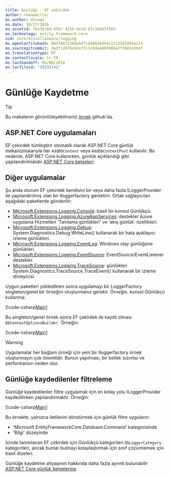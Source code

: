 ```yaml
---
title: Günlüğü - EF çekirdek
author: rowanmiller
ms.author: divega
ms.date: 10/27/2016
ms.assetid: f6e35c6d-45b7-4258-be1d-87c1bb67438d
ms.technology: entity-framework-core
uid: core/miscellaneous/logging
ms.openlocfilehash: 60d76bf3360eb47cdd9836494c1f135d1005a215
ms.sourcegitcommit: 3adf1267be92effc3c9daa893906a7f36834204f
ms.translationtype: MT
ms.contentlocale: tr-TR
ms.lasthandoff: 06/08/2018
ms.locfileid: "35232142"
---
```

# <a name="logging"></a>Günlüğe Kaydetme

> [!TIP]  
> Bu makalenin görüntüleyebilirsiniz [örnek](https://github.com/aspnet/EntityFramework.Docs/tree/master/samples/core/Miscellaneous/Logging) github'da.

## <a name="aspnet-core-applications"></a>ASP.NET Core uygulamaları

EF çekirdek tümleştirir otomatik olarak ASP.NET Core günlük mekanizmalarıyla her `AddDbContext` veya `AddDbContextPool` kullanılır. Bu nedenle, ASP.NET Core kullanırken, günlük açıklandığı gibi yapılandırılmalıdır [ASP.NET Core belgeleri](https://docs.microsoft.com/en-us/aspnet/core/fundamentals/logging?tabs=aspnetcore2x).

## <a name="other-applications"></a>Diğer uygulamalar

Şu anda oturum EF çekirdek kendisini bir veya daha fazla ILoggerProvider ile yapılandırılmış olan bir Iloggerfactory gerektirir. Ortak sağlayıcıları aşağıdaki paketlerde gönderilir:

* [Microsoft.Extensions.Logging.Console](https://www.nuget.org/packages/Microsoft.Extensions.Logging.Console/): basit bir konsol Günlükçü.
* [Microsoft.Extensions.Logging.AzureAppServices](https://www.nuget.org/packages/Microsoft.Extensions.Logging.AzureAppServices/): destekler Azure uygulama Hizmetleri 'Tanılama günlükleri' ve 'akış günlük' özellikleri.
* [Microsoft.Extensions.Logging.Debug](https://www.nuget.org/packages/Microsoft.Extensions.Logging.Debug/): System.Diagnostics.Debug.WriteLine() kullanarak bir hata ayıklayıcı izleme günlükleri.
* [Microsoft.Extensions.Logging.EventLog](https://www.nuget.org/packages/Microsoft.Extensions.Logging.EventLog/): Windows olay günlüğüne günlükleri.
* [Microsoft.Extensions.Logging.EventSource](https://www.nuget.org/packages/Microsoft.Extensions.Logging.EventSource/): EventSource/EventListener destekler.
* [Microsoft.Extensions.Logging.TraceSource](https://www.nuget.org/packages/Microsoft.Extensions.Logging.TraceSource/): günlükleri System.Diagnostics.TraceSource.TraceEvent() kullanarak bir izleme dinleyicisi.

Uygun paketleri yükledikten sonra uygulamayı bir LoggerFactory singleton/genel bir örneğini oluşturmanız gerekir. Örneğin, konsol Günlükçü kullanma:

[!code-csharp[Main](../../../samples/core/Miscellaneous/Logging/Logging/BloggingContext.cs#DefineLoggerFactory)]

Bu singleton/genel örnek sonra EF çekirdek ile kayıtlı olması `DbContextOptionsBuilder`. Örneğin:

[!code-csharp[Main](../../../samples/core/Miscellaneous/Logging/Logging/BloggingContext.cs#RegisterLoggerFactory)]

> [!WARNING]
> Uygulamalar her bağlam örneği için yeni bir Iloggerfactory örnek oluşturmayın çok önemlidir. Bunun yapılması, bir bellek sızıntısı ve performansın neden olur.

## <a name="filtering-what-is-logged"></a>Günlüğe kaydedilenler filtreleme

Günlüğe kaydedilenler filtre uygulamak için en kolay yolu ILoggerProvider kaydedilirken yapılandırmaktır. Örneğin:

[!code-csharp[Main](../../../samples/core/Miscellaneous/Logging/Logging/BloggingContextWithFiltering.cs#DefineLoggerFactory)]

Bu örnekte, yalnızca iletilerini döndürmek için günlük filtre uygulanır:
 * 'Microsoft.EntityFrameworkCore.Database.Command' kategorisinde
 * 'Bilgi' düzeyinde

İçinde tanımlanan EF çekirdek için Günlükçü kategorileri `DbLoggerCategory` kategorileri, ancak bunlar bulmayı kolaylaştırmak için sınıf çözümlemek için basit dizeleri.

Günlüğe kaydetme altyapının hakkında daha fazla ayrıntı bulunabilir [ASP.NET Core günlük belgelerine](https://docs.microsoft.com/en-us/aspnet/core/fundamentals/logging?tabs=aspnetcore2x).
